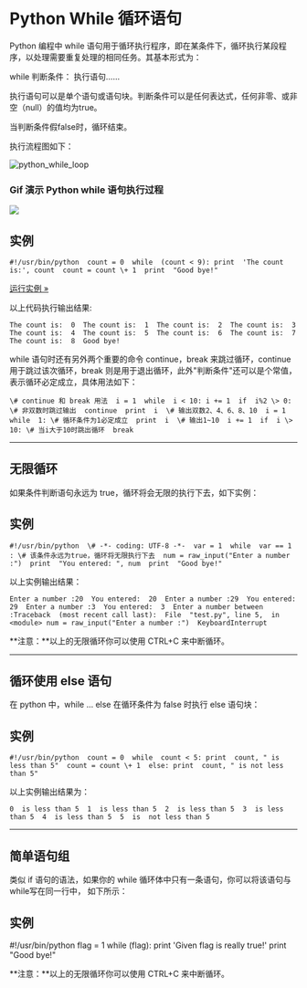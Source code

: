 Python While 循环语句
=================

Python 编程中 while 语句用于循环执行程序，即在某条件下，循环执行某段程序，以处理需要重复处理的相同任务。其基本形式为：

while  判断条件：  执行语句……

执行语句可以是单个语句或语句块。判断条件可以是任何表达式，任何非零、或非空（null）的值均为true。

当判断条件假false时，循环结束。

执行流程图如下：

![python_while_loop](http://www.runoob.com/wp-content/uploads/2013/11/python_while_loop.jpg)

### Gif 演示 Python while 语句执行过程

![](http://www.runoob.com/wp-content/uploads/2013/11/loop-over-python-list-animation.gif)

实例
--
```
#!/usr/bin/python  count = 0  while  (count < 9): print  'The count is:', count  count = count \+ 1  print  "Good bye!"

 ``` 
[运行实例 »](http://www.runoob.com/try/runcode.php?filename=test_while&type=python)

以上代码执行输出结果:
```
The count is:  0  The count is:  1  The count is:  2  The count is:  3  The count is:  4  The count is:  5  The count is:  6  The count is:  7  The count is:  8  Good bye!
```
while 语句时还有另外两个重要的命令 continue，break 来跳过循环，continue 用于跳过该次循环，break 则是用于退出循环，此外"判断条件"还可以是个常值，表示循环必定成立，具体用法如下：
```
\# continue 和 break 用法  i = 1  while  i < 10: i += 1  if  i%2 \> 0: \# 非双数时跳过输出  continue  print  i  \# 输出双数2、4、6、8、10  i = 1  while  1: \# 循环条件为1必定成立  print  i  \# 输出1~10  i += 1  if  i \> 10: \# 当i大于10时跳出循环  break
```
  

* * *

无限循环
----

如果条件判断语句永远为 true，循环将会无限的执行下去，如下实例：

实例
--
```
#!/usr/bin/python  \# -*- coding: UTF-8 -*-  var = 1  while  var == 1 : \# 该条件永远为true，循环将无限执行下去  num = raw_input("Enter a number :")  print  "You entered: ", num  print  "Good bye!"
```
以上实例输出结果：
```
Enter a number :20  You entered:  20  Enter a number :29  You entered:  29  Enter a number :3  You entered:  3  Enter a number between :Traceback  (most recent call last):  File  "test.py", line 5,  in  <module> num = raw_input("Enter a number :")  KeyboardInterrupt
```
**注意：**以上的无限循环你可以使用 CTRL+C 来中断循环。

  

* * *

循环使用 else 语句
------------

在 python 中，while … else 在循环条件为 false 时执行 else 语句块：

实例
--
```
#!/usr/bin/python  count = 0  while  count < 5: print  count, " is less than 5"  count = count \+ 1  else: print  count, " is not less than 5"
```
以上实例输出结果为：
```
0  is less than 5  1  is less than 5  2  is less than 5  3  is less than 5  4  is less than 5  5  is  not less than 5

  ```

* * *

简单语句组
-----

类似 if 语句的语法，如果你的 while 循环体中只有一条语句，你可以将该语句与while写在同一行中， 如下所示：

实例
--

#!/usr/bin/python  flag = 1  while  (flag): print  'Given flag is really true!'  print  "Good bye!"

**注意：**以上的无限循环你可以使用 CTRL+C 来中断循环。